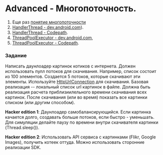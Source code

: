 # Advanced - Многопоточность.

1. Еще раз [понятие многопоточности](https://habrahabr.ru/post/164487/)
2. [HandlerThread - dev.android.com](https://developer.android.com/reference/android/os/HandlerThread.html)). 
3. [HandlerThread - Codepath](https://github.com/codepath/android_guides/wiki/Managing-Threads-and-Custom-Services#using-a-handlerthread).
4. [ThreadPoolExecutor - dev.android.com](https://developer.android.com/reference/java/util/concurrent/ThreadPoolExecutor.html), 
5. [ThreadPoolExecutor - Codepath](https://github.com/codepath/android_guides/wiki/Managing-Threads-and-Custom-Services#using-a-threadpoolexecutor).

### Задание
Написать даунлоадер картинок котиков с интернета. Должен использовать пулл потоков для скачивания.
Например, список состоит из 100 элементов. Создается 5 потоков, которые скачивают эти элементы.
Используйте [HttpUrlConnection](http://developer.android.com/reference/java/net/HttpURLConnection.html) для скачивания. 
Базовая реализация -- локальный список url картинок в файле.
Должна быть реализация расчета приблизиилельного времени скачивания всех картинок.
После скачивания (или во время) показать все картинки списком (или другим способом).

**Hacker edition 1**: Даунлоадер самобалансирующийся. Если картинка качается долго, создавать больше потоков, если быстро - уменьшать. Для симуляции делайте паузу по времени внутри скачивателя картинки (Thread.sleep()).

**Hacker edition 2**: Использовать API сервиса с картинками (Flikr, Google Images), получить котеек оттуда. Можно использовать сторонние реализации SDK.
